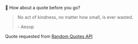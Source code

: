 📣 How about a quote before you go?

> No act of kindness, no matter how small, is ever wasted.
>
> <p>- Aesop</p>

Quote requested from [Random Quotes API](https://github.com/lukePeavey/quotable)
